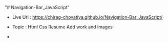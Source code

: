 "# Navigation-Bar_JavaScript" 

- Live Url : https://chirag-chovatiya.github.io/Navigation-Bar_JavaScript/

- Topic : Html Css Resume
          Add work and images
         
- 

